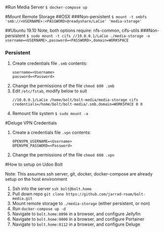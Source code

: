 #Run Media Server
`$ docker-compose up`

#Mount Remote Storage
##OSX
###Non-persistent
`$ mount -t smbfs 'smb://<USERNAME>:<PASSWORD>@readyshare/LaCie' 'media-storage'`

##Ubuntu 19.10
Note, both options require: nfs-common, cifs-utils
###Non-persistent
`$ sudo mount -t cifs //10.0.0.1/LaCie ./media-storage -o username=<USERNAME>,password=<PASSWORD>,domain=WORKSPACE`

### Persistent
1. Create credentials file `.smb` contents:
    ```
    username=<Username>
    password=<Password>
    ```
1. Change the permissions of the file `chmod 600 .smb`
1. Edit `/etc/fstab`, modify below to suit
    ```
   //10.0.0.1/LaCie /home/bolt/bolt-media/media-storage cifs credentials=/home/bolt/bolt-media/.smb,domain=WORKSPACE 0 0
    ```
1. Remount file system `$ sudo mount -a`

#Deluge VPN Credentials
1. Create a credentials file `.vpn` contents:
   ```
   OPENVPN_USERNAME=<Username>
   OPENVPN_PASSWORD=<Password>
   ```
1. Change the permissions of the file `chmod 600 .vpn`

#How to setup on Udoo Bolt

Note: This assumes ssh server, git, docker, docker-compose are already setup on the host environment

1. Ssh into the server `ssh bolt@bolt.home`
1. Pull down repo `git clone https://github.com/jarrad-roam/bolt-media.git`
1. Mount remote storage to `./media-storage` (either persistent, or non)
1. Run `docker-compose up -d`
1. Navigate to `bolt.home:8096` in a browser, and configure Jellyfin
1. Navigate to `bolt.home:9000` in a browser, and configure Portainer
1. Navigate to `bolt.home:8112` in a browser, and configure Deluge